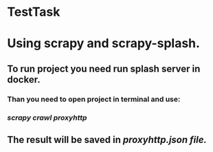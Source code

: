 # TestTask
# Using scrapy and scrapy-splash.
## To run project you need run splash server in docker.
### Than you need to open project in terminal and use:
  ### <i>scrapy crawl proxyhttp</i>
## The result will be saved in <i>proxyhttp.json<i> file.  
